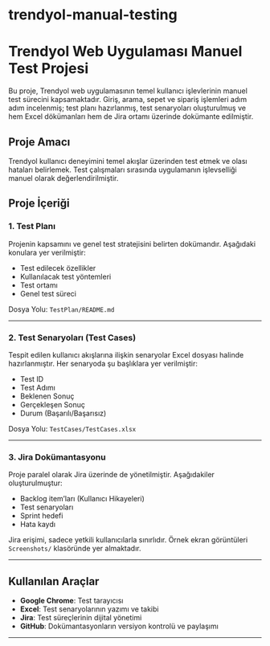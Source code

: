 # trendyol-manual-testing

# Trendyol Web Uygulaması Manuel Test Projesi

Bu proje, Trendyol web uygulamasının temel kullanıcı işlevlerinin manuel test sürecini kapsamaktadır. Giriş, arama, sepet ve sipariş işlemleri adım adım incelenmiş; test planı hazırlanmış, test senaryoları oluşturulmuş ve hem Excel dökümanları hem de Jira ortamı üzerinde dokümante edilmiştir.

## Proje Amacı

Trendyol kullanıcı deneyimini temel akışlar üzerinden test etmek ve olası hataları belirlemek. Test çalışmaları sırasında uygulamanın işlevselliği manuel olarak değerlendirilmiştir.

## Proje İçeriği

### 1. Test Planı
Projenin kapsamını ve genel test stratejisini belirten dokümandır. Aşağıdaki konulara yer verilmiştir:
- Test edilecek özellikler
- Kullanılacak test yöntemleri
- Test ortamı
- Genel test süreci

Dosya Yolu: `TestPlan/README.md`

---

### 2. Test Senaryoları (Test Cases)
Tespit edilen kullanıcı akışlarına ilişkin senaryolar Excel dosyası halinde hazırlanmıştır. Her senaryoda şu başlıklara yer verilmiştir:
- Test ID
- Test Adımı
- Beklenen Sonuç
- Gerçekleşen Sonuç
- Durum (Başarılı/Başarısız)

Dosya Yolu: `TestCases/TestCases.xlsx`

---

### 3. Jira Dokümantasyonu
Proje paralel olarak Jira üzerinde de yönetilmiştir. Aşağıdakiler oluşturulmuştur:
- Backlog item’ları (Kullanıcı Hikayeleri)
- Test senaryoları
- Sprint hedefi
- Hata kaydı

Jira erişimi, sadece yetkili kullanıcılarla sınırlıdır. Örnek ekran görüntüleri `Screenshots/` klasöründe yer almaktadır.

---

## Kullanılan Araçlar

- **Google Chrome**: Test tarayıcısı
- **Excel**: Test senaryolarının yazımı ve takibi
- **Jira**: Test süreçlerinin dijital yönetimi
- **GitHub**: Dokümantasyonların versiyon kontrolü ve paylaşımı

---



